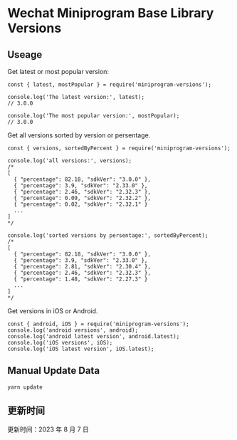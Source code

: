 
# Wechat Miniprogram Base Library Versions

## Useage

Get latest or most popular version:

```;
const { latest, mostPopular } = require('miniprogram-versions');

console.log('The latest version:', latest);
// 3.0.0

console.log('The most popular version:', mostPopular);
// 3.0.0

```

Get all versions sorted by version or persentage.

```
const { versions, sortedByPercent } = require('miniprogram-versions');

console.log('all versions:', versions);
/*
[
  { "percentage": 82.18, "sdkVer": "3.0.0" },
  { "percentage": 3.9, "sdkVer": "2.33.0" },
  { "percentage": 2.46, "sdkVer": "2.32.3" },
  { "percentage": 0.09, "sdkVer": "2.32.2" },
  { "percentage": 0.02, "sdkVer": "2.32.1" }
  ...
]
*/

console.log('sorted versions by persentage:', sortedByPercent);
/*
[
  { "percentage": 82.18, "sdkVer": "3.0.0" },
  { "percentage": 3.9, "sdkVer": "2.33.0" },
  { "percentage": 2.81, "sdkVer": "2.30.4" },
  { "percentage": 2.46, "sdkVer": "2.32.3" },
  { "percentage": 1.48, "sdkVer": "2.27.3" }
  ...
]
*/
```

Get versions in iOS or Android.

```
const { android, iOS } = require('miniprogram-versions');
console.log('android versions', android);
console.log('android latest version', android.latest);
console.log('iOS versions', iOS);
console.log('iOS latest version', iOS.latest);
```

## Manual Update Data

```
yarn update
```

## 更新时间

更新时间：2023 年 8 月 7 日
